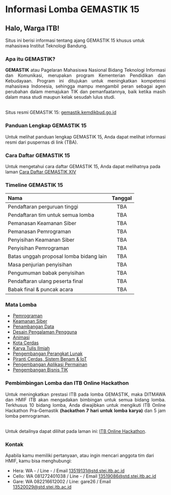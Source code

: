 # Informasi Lomba GEMASTIK 15

## Halo, Warga ITB!

Situs ini berisi informasi tentang ajang GEMASTIK 15 khusus untuk mahasiswa Institut Teknologi Bandung.

### Apa itu GEMASTIK?

<div style="text-align: justify">
  <strong>GEMASTIK</strong> atau Pagelaran Mahasiswa Nasional Bidang Teknologi Informasi dan Komunikasi, merupakan program Kementerian Pendidikan dan Kebudayaan. Program ini ditujukan untuk meningkatkan kompetensi mahasiswa Indonesia, sehingga mampu mengambil peran sebagai agen perubahan dalam memajukan TIK dan pemanfaatannya, baik ketika masih dalam masa studi maupun kelak sesudah lulus studi.
</div>
<br>

Situs resmi GEMASTIK 15: [gemastik.kemdikbud.go.id](http://gemastik.kemdikbud.go.id/)

### Panduan Lengkap GEMASTIK 15

Untuk melihat panduan lengkap GEMASTIK 15, Anda dapat melihat informasi resmi dari puspernas di link (TBA).

### Cara Daftar GEMASTIK 15

Untuk mengetahui cara daftar GEMASTIK 15, Anda dapat melihatnya pada laman [Cara Daftar GEMASTIK XIV](cara-daftar-gemastik)

### Timeline GEMASTIK 15

| Nama                                    | Tanggal |
| :-------------------------------------- | :-----: |
| Pendaftaran perguruan tinggi            |   TBA   |
| Pendaftaran tim untuk semua lomba       |   TBA   |
| Pemanasan Keamanan Siber                |   TBA   |
| Pemanasan Pemrograman                   |   TBA   |
| Penyisihan Keamanan Siber               |   TBA   |
| Penyisihan Pemrograman                  |   TBA   |
| Batas unggah proposal lomba bidang lain |   TBA   |
| Masa penjurian penyisihan               |   TBA   |
| Pengumuman babak penyisihan             |   TBA   |
| Pendaftaran ulang peserta final         |   TBA   |
| Babak final & puncak acara              |   TBA   |

### Mata Lomba

- [Pemrograman](pemrograman)
- [Keamanan Siber](keamanan-siber)
- [Penambangan Data](penambangan-data)
- [Desain Pengalaman Pengguna](desain-pengalaman-pengguna)
- [Animasi](animasi)
- [Kota Cerdas](kota-cerdas)
- [Karya Tulis Ilmiah](karya-tulis-ilmiah)
- [Pengembangan Perangkat Lunak](pengembangan-perangkat-lunak)
- [Piranti Cerdas, Sistem Benam & IoT](piranti-cerdas)
- [Pengembangan Aplikasi Permainan](pengembangan-aplikasi-permainan)
- [Pengembangan Bisnis TIK](pengembangan-bisnis-tik)

### Pembimbingan Lomba dan ITB Online Hackathon

<div style="text-align: justify">
Untuk meningkatkan prestasi ITB pada lomba GEMASTIK, maka DITMAWA dan HMIF ITB akan mengadakan bimbingan untuk semua bidang lomba. Terkhusus 10 bidang lomba, Anda diwajibkan untuk mengikuti ITB Online Hackathon Pra-Gemastik <strong>(hackathon 7 hari untuk lomba karya)</strong> dan 5 jam lomba pemrograman.
</div>
<br/>

Untuk detailnya dapat dilihat pada laman ini: [ITB Online Hackathon](hackathon).
<br/>

### Kontak

Apabila kamu memiliki pertanyaan, atau ingin mencari anggota tim dari HMIF, kamu bisa menghubungi:

- Hera: WA - / Line - / Email 13519131@std.stei.itb.ac.id
- Cello: WA 081272401038 / Line - / Email 13519086@std.stei.itb.ac.id
- Gare: WA 082216612002 / Line: gare26 / Email 13520029@std.stei.itb.ac.id
